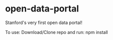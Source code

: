 # open-data-portal
Stanford's very first open data portal!

To use:
Download/Clone repo and run:
npm install
